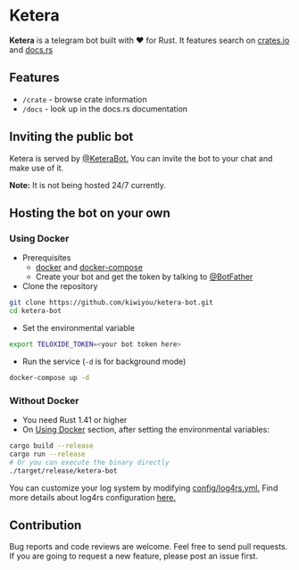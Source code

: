 # Ketera

**Ketera** is a telegram bot built with ❤️ for Rust.
It features search on [crates.io](https://crates.io) and [docs.rs](https://docs.rs)

## Features
- `/crate` - browse crate information
- `/docs` - look up in the docs.rs documentation

## Inviting the public bot 
Ketera is served by [@KeteraBot.](https://t.me/KeteraBot)
You can invite the bot to your chat and make use of it.

**Note:** It is not being hosted 24/7 currently.

## Hosting the bot on your own

### Using Docker
- Prerequisites
    - [docker](https://docs.docker.com/install/) and [docker-compose](https://docs.docker.com/compose/install/)
    - Create your bot and get the token by talking to [@BotFather](https://t.me/BotFather)
- Clone the repository
```bash
git clone https://github.com/kiwiyou/ketera-bot.git
cd ketera-bot
```
- Set the environmental variable
```bash
export TELOXIDE_TOKEN=<your bot token here>
```
- Run the service (`-d` is for background mode)
```bash
docker-compose up -d
```

### Without Docker
- You need Rust 1.41 or higher
- On [Using Docker](#using-docker) section, after setting the environmental variables:
```bash
cargo build --release
cargo run --release
# Or you can execute the binary directly
./target/release/ketera-bot
```
You can customize your log system by modifying [config/log4rs.yml.](https://github.com/kiwiyou/ketera-bot/blob/master/config/log4rs.yml)
Find more details about log4rs configuration [here.](https://github.com/estk/log4rs)

## Contribution
Bug reports and code reviews are welcome. Feel free to send pull requests.
If you are going to request a new feature, please post an issue first.